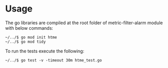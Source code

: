 # Usage
The go libraries are compiled at the root folder of metric-filter-alarm module with below commands:

```
~/../$ go mod init htme
~/../$ go mod tidy
```


To run the tests execute the following:

```
~/../$ go test -v -timeout 30m htme_test.go
```
